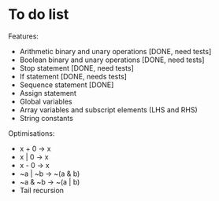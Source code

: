# To do list

Features:

- Arithmetic binary and unary operations [DONE, need tests]
- Boolean binary and unary operations [DONE, need tests]
- Stop statement [DONE, need tests]
- If statement [DONE, needs tests]
- Sequence statement [DONE]
- Assign statement
- Global variables
- Array variables and subscript elements (LHS and RHS)
- String constants

Optimisations:

- x + 0 -> x
- x | 0 -> x
- x - 0 -> x
- ~a | ~b -> ~(a & b)
- ~a & ~b -> ~(a | b)
- Tail recursion